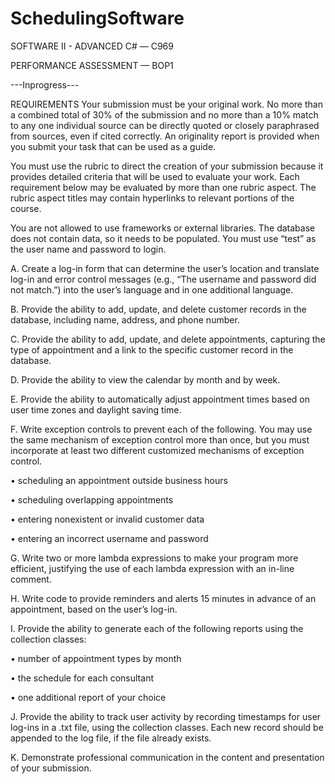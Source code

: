 # SchedulingSoftware
SOFTWARE II - ADVANCED C# — C969

PERFORMANCE ASSESSMENT — BOP1

---Inprogress---


REQUIREMENTS
Your submission must be your original work. No more than a combined total of 30% of the submission and no more than a 10% match to any one individual source can be directly quoted or closely paraphrased from sources, even if cited correctly. An originality report is provided when you submit your task that can be used as a guide.

You must use the rubric to direct the creation of your submission because it provides detailed criteria that will be used to evaluate your work. Each requirement below may be evaluated by more than one rubric aspect. The rubric aspect titles may contain hyperlinks to relevant portions of the course.

You are not allowed to use frameworks or external libraries. The database does not contain data, so it needs to be populated. You must use “test” as the user name and password to login.


A.    Create a log-in form that can determine the user’s location and translate log-in and error control messages (e.g., “The username and password did not match.”) into the user’s language and in one additional language.


B.    Provide the ability to add, update, and delete customer records in the database, including name, address, and phone number.


C.    Provide the ability to add, update, and delete appointments, capturing the type of appointment and a link to the specific customer record in the database.


D.    Provide the ability to view the calendar by month and by week.


E.    Provide the ability to automatically adjust appointment times based on user time zones and daylight saving time.


F.    Write exception controls to prevent each of the following. You may use the same mechanism of exception control more than once, but you must incorporate at least  two different customized mechanisms of exception control.

•   scheduling an appointment outside business hours

•   scheduling overlapping appointments

•   entering nonexistent or invalid customer data

•   entering an incorrect username and password


G.   Write two or more lambda expressions to make your program more efficient, justifying the use of each lambda expression with an in-line comment.


H.    Write code to provide reminders and alerts 15 minutes in advance of an appointment, based on the user’s log-in.


I.    Provide the ability to generate each  of the following reports using the collection classes:

•   number of appointment types by month

•   the schedule for each  consultant

•   one additional report of your choice


J.    Provide the ability to track user activity by recording timestamps for user log-ins in a .txt file, using the collection classes. Each new record should be appended to the log file, if the file already exists.


K.    Demonstrate professional communication in the content and presentation of your submission.
